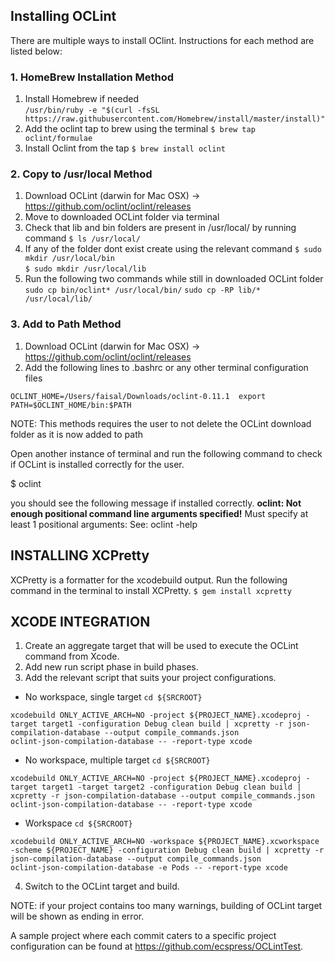 
## Installing OCLint

There are multiple ways to install OClint. Instructions for each method are listed below:

### 1. HomeBrew Installation Method


1. Install Homebrew if needed 	
`/usr/bin/ruby -e "$(curl -fsSL https://raw.githubusercontent.com/Homebrew/install/master/install)"`
2. Add the oclint tap to brew using the terminal  `$ brew tap oclint/formulae`
3. Install Oclint from the tap `$ brew install oclint`

### 2. Copy to /usr/local Method

1. 	Download OCLint (darwin for Mac OSX) -> https://github.com/oclint/oclint/releases
2. 	Move to downloaded OCLint folder via terminal 
3.    Check that lib and bin folders are present in /usr/local/ by running command 
`$ ls /usr/local/`
4.    If any of the folder dont exist create using the relevant command
`$ sudo mkdir /usr/local/bin`	
`$ sudo mkdir /usr/local/lib`
5. Run the following two commands while still in downloaded OCLint folder
`sudo cp bin/oclint* /usr/local/bin/`
`sudo cp -RP lib/* /usr/local/lib/`

### 3. Add to Path Method

1. Download OCLint (darwin for Mac OSX) -> https://github.com/oclint/oclint/releases
2. Add the following lines to .bashrc or any other terminal configuration files


`OCLINT_HOME=/Users/faisal/Downloads/oclint-0.11.1 
export PATH=$OCLINT_HOME/bin:$PATH`


NOTE: This methods requires the user to not delete the OCLint download folder as it is now added to path

Open another instance of terminal and run the following command to check if OCLint is installed correctly for the user. 

$ oclint

you should see the following message if installed correctly.
**oclint: Not enough positional command line arguments specified!**	
Must specify at least 1 positional arguments: See: oclint -help



## INSTALLING XCPretty

XCPretty is a formatter for the xcodebuild output. Run the following command in the terminal to install XCPretty.
`$ gem install xcpretty`



## XCODE INTEGRATION

1. Create an aggregate target that will be used to execute the OCLint command from Xcode.
2. Add new run script phase in build phases.
3. Add the relevant script that suits your project configurations.
- No workspace, single target 
`cd ${SRCROOT}`
```
xcodebuild ONLY_ACTIVE_ARCH=NO -project ${PROJECT_NAME}.xcodeproj -target target1 -configuration Debug clean build | xcpretty -r json-compilation-database --output compile_commands.json
oclint-json-compilation-database -- -report-type xcode
```
- No workspace, multiple target
`cd ${SRCROOT}`
```
xcodebuild ONLY_ACTIVE_ARCH=NO -project ${PROJECT_NAME}.xcodeproj -target target1 -target target2 -configuration Debug clean build | xcpretty -r json-compilation-database --output compile_commands.json
oclint-json-compilation-database -- -report-type xcode
```
- Workspace
`cd ${SRCROOT}`
```
xcodebuild ONLY_ACTIVE_ARCH=NO -workspace ${PROJECT_NAME}.xcworkspace -scheme ${PROJECT_NAME} -configuration Debug clean build | xcpretty -r json-compilation-database --output compile_commands.json
oclint-json-compilation-database -e Pods -- -report-type xcode
```
4. Switch to the OCLint target and build.

NOTE: if your project contains too many warnings, building of OCLint target will be shown as ending in error.


A sample project where each commit caters to a specific project configuration can be found at https://github.com/ecspress/OCLintTest.